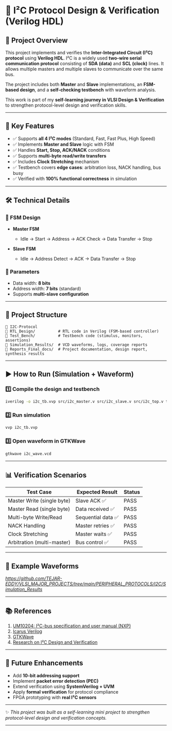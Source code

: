 
# 🔗 I²C Protocol Design & Verification (Verilog HDL)

## 📌 Project Overview

This project implements and verifies the **Inter-Integrated Circuit (I²C) protocol** using **Verilog HDL**.
I²C is a widely used **two-wire serial communication protocol** consisting of **SDA (data)** and **SCL (clock)** lines. It allows multiple masters and multiple slaves to communicate over the same bus.

The project includes both **Master** and **Slave** implementations, an **FSM-based design**, and a **self-checking testbench** with waveform analysis.

This work is part of my **self-learning journey in VLSI Design & Verification** to strengthen protocol-level design and verification skills.

---

## 🎯 Key Features

* ✅ Supports **all 4 I²C modes** (Standard, Fast, Fast Plus, High Speed)
* ✅ Implements **Master and Slave** logic with FSM
* ✅ Handles **Start, Stop, ACK/NACK** conditions
* ✅ Supports **multi-byte read/write transfers**
* ✅ Includes **Clock Stretching** mechanism
* ✅ Testbench covers **edge cases**: arbitration loss, NACK handling, bus busy
* ✅ Verified with **100% functional correctness** in simulation

---

## 🛠️ Technical Details

### 🔑 FSM Design

* **Master FSM**

  * Idle → Start → Address → ACK Check → Data Transfer → Stop
* **Slave FSM**

  * Idle → Address Detect → ACK → Data Transfer → Stop

### 📐 Parameters

* Data width: **8 bits**
* Address width: **7 bits** (standard)
* Supports **multi-slave configuration**

---

## 📂 Project Structure

```
📁 I2C-Protocol
📁 RTL_Design/          # RTL code in Verilog (FSM-based controller)
📁 Test_Bench/          # Testbench code (stimulus, monitors, assertions)
📁 Simulation_Results/  # VCD waveforms, logs, coverage reports
📁 Reports_Final_docs/  # Project documentation, design report, synthesis results

```

---

## ▶️ How to Run (Simulation + Waveform)

### 1️⃣ Compile the design and testbench

```bash
iverilog -o i2c_tb.vvp src/i2c_master.v src/i2c_slave.v src/i2c_top.v tb/i2c_tb.v
```

### 2️⃣ Run simulation

```bash
vvp i2c_tb.vvp
```

### 3️⃣ Open waveform in GTKWave

```bash
gtkwave i2c_wave.vcd
```

---

## 📊 Verification Scenarios

| Test Case                  | Expected Result   | Status |
| -------------------------- | ----------------- | ------ |
| Master Write (single byte) | Slave ACK ✅       | PASS   |
| Master Read (single byte)  | Data received ✅   | PASS   |
| Multi-byte Write/Read      | Sequential data ✅ | PASS   |
| NACK Handling              | Master retries ✅  | PASS   |
| Clock Stretching           | Master waits ✅    | PASS   |
| Arbitration (multi-master) | Bus control ✅     | PASS   |

---

## 📸 Example Waveforms

*https://github.com/TEJAR-EDDY/VLSI_MAJOR_PROJECTS/tree/main/PERIPHERAL_PROTOCOLS/I2C/Simulation_Results*

---

## 📚 References

1. [UM10204: I²C-bus specification and user manual (NXP)](https://www.nxp.com/docs/en/user-guide/UM10204.pdf)
2. [Icarus Verilog](http://iverilog.icarus.com/)
3. [GTKWave](http://gtkwave.sourceforge.net/)
4. [Research on I²C Design and Verification](https://arxiv.org/abs/2406.07168)

---

## 🚀 Future Enhancements

* Add **10-bit addressing support**
* Implement **packet error detection (PEC)**
* Extend verification using **SystemVerilog + UVM**
* Apply **formal verification** for protocol compliance
* FPGA prototyping with **real I²C sensors**

---

✨ *This project was built as a self-learning mini project to strengthen protocol-level design and verification concepts.*

---
